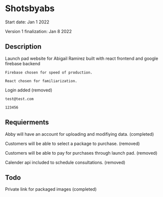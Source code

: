 # Shotsbyabs

Start date: Jan 1 2022

Version 1  finalization: Jan 8 2022

## Description

Launch pad website for Abigail Ramirez built with react frontend and google firebase backend

    Firebase chosen for speed of production.

    React chosen for familiarization.

Login added (removed)

    test@test.com

    123456

## Requierments

Abby will have an account for uploading and modifiying data. (completed)

Customers will be able to select a package to purchase. (removed)

Customers will be able to pay for purchases through launch pad. (removed)

Calender api included to schedule consultations. (removed)

## Todo

Private link for packaged images (completed)

